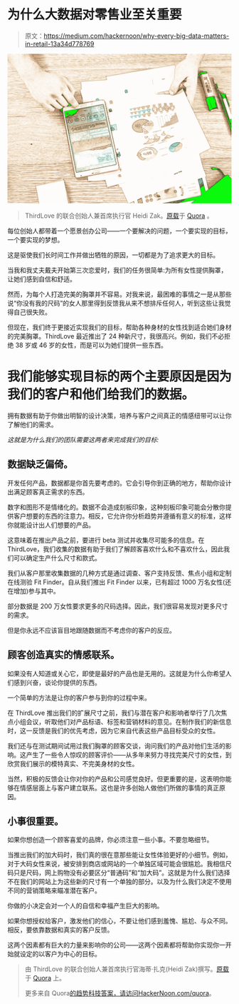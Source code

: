 # 为什么大数据对零售业至关重要

> 原文：<https://medium.com/hackernoon/why-every-big-data-matters-in-retail-13a34d778769>

![](img/c5b48b4dd30b9db126481d32cb20ea66.png)

> ThirdLove 的联合创始人兼首席执行官 Heidi Zak。[原载](http://qr.ae/TUpYFb)于 [Quora](http://quora.com/?ref=hackernoon) 。

每位创始人都带着一个愿景创办公司——一个要解决的问题，一个要实现的目标，一个要实现的梦想。

这是驱使我们长时间工作并做出牺牲的原因，一切都是为了追求更大的目标。

当我和我丈夫戴夫开始第三次恋爱时，我们的任务很简单:为所有女性提供胸罩，让她们感到自信和舒适。

然而，为每个人打造完美的胸罩并不容易。对我来说，最困难的事情之一是从那些说“你没有我的尺码”的女人那里得到反馈我从来不想排斥任何人，听到这些让我觉得自己很失败。

但现在，我们终于更接近实现我们的目标，帮助各种身材的女性找到适合她们身材的完美胸罩。ThirdLove 最近推出了 24 种新尺寸，我很高兴。例如，我们不必拒绝 38 岁或 46 岁的女性，而是可以为她们提供一些东西。

# 我们能够实现目标的两个主要原因是因为我们的客户和他们给我们的数据。

拥有数据有助于你做出明智的设计决策，培养与客户之间真正的情感纽带可以让你了解他们的需求。

*这就是为什么我们的团队需要这两者来完成我们的目标:*

## **数据缺乏偏倚。**

开发任何产品，数据都是你首先要考虑的。它会引导你到正确的地方，帮助你设计出满足顾客真正需求的东西。

数字和图形不是情绪化的。数据不会造成刻板印象，这种刻板印象可能会分散你提供客户想要的东西的注意力。相反，它允许你分析趋势并遵循有意义的标准，这样你就能设计出人们想要的产品。

这意味着在推出产品之前，要进行 beta 测试并收集尽可能多的信息。在 ThirdLove，我们收集的数据有助于我们了解顾客喜欢什么和不喜欢什么，因此我们可以确定生产什么尺寸和款式。

我们从客户那里收集数据的几种方式是通过调查、客户支持反馈、焦点小组和定制在线测验 Fit Finder。自从我们推出 Fit Finder 以来，已有超过 1000 万名女性(还在增加)参与其中。

部分数据是 200 万女性要求更多的尺码选择。因此，我们很容易发现对更多尺寸的需求。

但是你永远不应该盲目地跟随数据而不考虑你的客户的反应。

## **顾客创造真实的情感联系。**

如果没有人知道或关心它，即使是最好的产品也是无用的。这就是为什么你希望人们感到兴奋，谈论你提供的东西。

一个简单的方法是让你的客户参与到你的过程中来。

在 ThirdLove 推出我们的扩展尺寸之前，我们与潜在客户和影响者举行了几次焦点小组会议，听取他们对产品标语、标签和营销材料的意见。在制作我们的新信息时，这一反馈是我们的优先考虑，因为它来自代表这些产品目标受众的女性。

我们还与在测试期间试用过我们胸罩的顾客交谈，询问我们的产品对他们生活的影响。这产生了一些令人惊叹的顾客评价——从多年来努力寻找完美尺寸的女性，到欣赏我们展示的模特真实、不完美身材的女性。

当然，积极的反馈会让你对你的产品和公司感觉良好。但更重要的是，这表明你能够在情感层面上与客户建立联系。这也是许多创始人做他们所做的事情的真正原因。

## 小事很重要。

如果你想创造一个顾客喜爱的品牌，你必须注意一些小事。不要忽略细节。

当推出我们的加大码时，我们真的很在意那些能让女性体验更好的小细节。例如，对于大码女性来说，被安排到商店或网站的一个单独区域可能会很尴尬。我相信尺码只是尺码，网上购物没有必要区分“普通码”和“加大码”。这就是为什么我们选择不在我们的网站上为这些新的尺寸有一个单独的部分。以及为什么我们决定不使用不同的营销策略来瞄准潜在客户。

你做的小决定会对一个人的自信和幸福产生巨大的影响。

如果你想授权给客户，激发他们的信心，不要让他们感到羞愧、尴尬、与众不同。相反，要依靠数据和真实的客户反馈。

这两个因素都有巨大的力量来影响你的公司——这两个因素都将帮助你实现你一开始就设定的以客户为中心的目标。

> 由 ThirdLove 的联合创始人兼首席执行官海蒂·扎克(Heidi Zak)撰写。[原载](http://qr.ae/TUpYFb)于 [Quora](http://quora.com/?ref=hackernoon) 上。
> 
> 更多来自 Quora[的趋势科技答案，请访问](/@quoraofficial)[HackerNoon.com/quora](https://hackernoon.com/quora/home)。